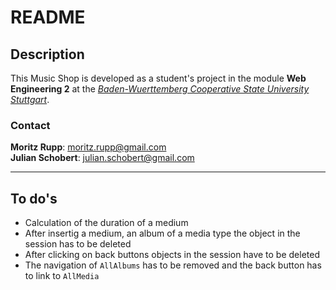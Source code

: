 README
========

Description
-----------

This Music Shop is developed as a student's project in the module __Web Engineering 2__ at the _[Baden-Wuerttemberg Cooperative State University Stuttgart](http://www.dbhw-stuttgart.de)_.

### Contact

__Moritz Rupp__: [moritz.rupp@gmail.com](moritz.rupp@gmail.com)  
__Julian Schobert__: [julian.schobert@gmail.com](julian.schobert@gmail.com)

---
To do's
--------

* Calculation of the duration of a medium
* After insertig a medium, an album of a media type the object in the session has to be deleted
* After clicking on back buttons objects in the session have to be deleted
* The navigation of <code>AllAlbums</code> has to be removed and the back button has to link to <code>AllMedia</code>